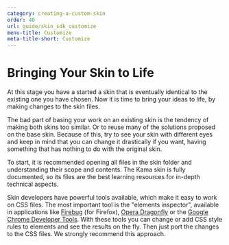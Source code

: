 ```yaml
---
category: creating-a-custom-skin
order: 40
url: guide/skin_sdk_customize
menu-title: Customize
meta-title-short: Customize
---
```

<!--
Copyright (c) 2003-2021, CKSource - Frederico Knabben. All rights reserved.
For licensing, see LICENSE.md.
-->

# Bringing Your Skin to Life

At this stage you have a started a skin that is eventually identical to the existing one you have chosen. Now it is time to bring your ideas to life, by making changes to the skin files.

The bad part of basing your work on an existing skin is the tendency of making both skins too similar. Or to reuse many of the solutions proposed on the base skin. Because of this, try to see your skin with different eyes and keep in mind that you can change it drastically if you want, having something that has nothing to do with the original skin.

To start, it is recommended opening all files in the skin folder and understanding their scope and contents. The Kama skin is fully documented, so its files are the best learning resources for in-depth technical aspects.

Skin developers have powerful tools available, which make it easy to work on CSS files. The most important tool is the "elements inspector", available in applications like [Firebug](http://getfirebug.com/) (for Firefox), [Opera Dragonfly](http://www.opera.com/dragonfly/) or the [Google Chrome Developer Tools](https://developers.google.com/chrome-developer-tools/). With these tools you can change or add CSS style rules to elements and see the results on the fly. Then just port the changes to the CSS files. We strongly recommend this approach.
